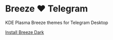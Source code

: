 # Breeze ♥️ Telegram

KDE Plasma Breeze themes for Telegram Desktop

[Install Breeze Dark](https://t.me/addtheme/breeze_dark_guoyunhe)
